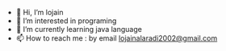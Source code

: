 - 👋 Hi, I’m lojain
- 👀 I’m interested in programing
- 🌱 I’m currently learning java language
- 📫 How to reach me : by email lojainalaradi2002@gmail.com

<!---
lojain2002/lojain2002 is a ✨ special ✨ repository because its `README.md` (this file) appears on your GitHub profile.
You can click the Preview link to take a look at your changes.
--->
